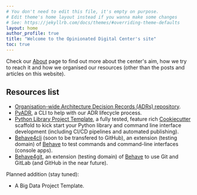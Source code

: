 ```yaml
---
# You don't need to edit this file, it's empty on purpose.
# Edit theme's home layout instead if you wanna make some changes
# See: https://jekyllrb.com/docs/themes/#overriding-theme-defaults
layout: home
author_profile: true
title: "Welcome to the Opinionated Digital Center's site"
toc: true
---
```

Check our [About](/about/) page to find out more about the center's aim, how we try to reach it and how we organised our resources (other than the posts and articles on this website).

## Resources list

* [Organisation-wide Architecture Decision Records (ADRs) repository](https://github.com/opinionated-digital-center/architecture-decision-records).
* [PyADR](https://github.com/opinionated-digital-center/pyadr), a CLI to help with our ADR lifecycle process.
* [Python Library Project Template](https://github.com/opinionated-digital-center/python-library-project-generator), a fully tested, feature rich [Cookiecutter](https://github.com/audreyr/cookiecutter/) scaffold to kick start your Python library and command line interface development (including CI/CD pipelines and automated publishing).
* [Behave4cli](https://gitlab.com/opinionated-digital-center/behave4cli/) (soon to be transfered to GitHub), an extension (testing domain) of [Behave](https://behave.readthedocs.io) to test commands and command-line interfaces (console apps).
* [Behave4git](https://github.com/opinionated-digital-center/behave4git), an extension (testing domain) of [Behave](https://behave.readthedocs.io) to use Git and GitLab (and GitHub in the near future).

Planned addition (stay tuned):
* A Big Data Project Template.

